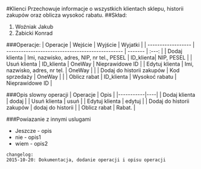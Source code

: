 #Klienci
Przechowuje informacje o wszystkich klientach sklepu, historii zakupów oraz oblicza wysokoć rabatu.
##Skład:
1. Woźniak Jakub
2. Żabicki Konrad

###Operacje:
| Operacje           | Wejście                                          | Wyjście   | Wyjatki |
| ------------------ | ------------------------------------------------ | -------   | :---: |
| Dodaj klienta      | Imi, nazwisko, adres, NIP, nr tel., PESEL        | ID_klienta| NIP, PESEL      |
| Usuń klienta       | ID_klienta                                       | OneWay    | Nieprawidowe ID      | 
| Edytuj klienta     | Imi, nazwisko, adres, nr tel.                    | OneWay    |       |
| Dodaj do historii zakupów | Kod sprzedaży                             | OneWay    |       |
| Oblicz rabat       | ID_klienta                                       | Wysokoć rabatu | Nieprawidowe ID      |

###Opis slowny operacji
| Operacje  | Opis |
|-----------|----|
| Dodaj klienta | dodaj |
| Usuń klienta | usuń |
| Edytuj klienta | edytuj |
| Dodaj do historii zakupów | dodaj do historii |
| Oblicz rabat | Rabat. |

###Powiazanie z innymi uslugami
* Jeszcze - opis
* nie - opis1
* wiem - opis2

```
changelog:
2015-10-20: Dokumentacja, dodanie operacji i opisu operacji
```
